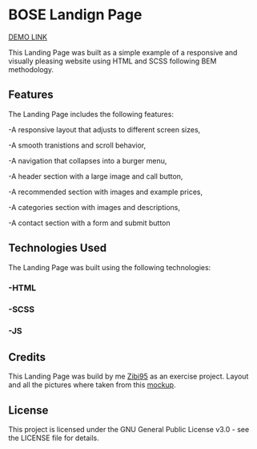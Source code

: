 # BOSE Landign Page

[DEMO LINK](https://Zibi95.github.io/layout_miami/)

This Landing Page was built as a simple example of a responsive and visually pleasing website using HTML and SCSS following BEM methodology.

## Features
The Landing Page includes the following features:

-A responsive layout that adjusts to different screen sizes,

-A smooth tranistions and scroll behavior,

-A navigation that collapses into a burger menu,

-A header section with a large image and call button,

-A recommended section with images and example prices,

-A categories section with images and descriptions,

-A contact section with a form and submit button

## Technologies Used
The Landing Page was built using the following technologies:

### -HTML
### -SCSS
### -JS

## Credits
This Landing Page was build by me [Zibi95](https://github.com/Zibi95) as an exercise project. Layout and all the pictures where taken from this [mockup](https://www.figma.com/file/OMjQNb3hg1LKMV4OwyQ3Ao/BOSE?node-id=26%3A180&t=9H4ka3nbyNmCZAcR-0).

## License
This project is licensed under the GNU General Public License v3.0 - see the LICENSE file for details.
